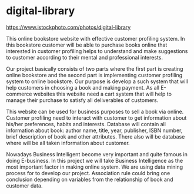 # digital-library
https://www.istockphoto.com/photos/digital-library



This online bookstore website with effective customer profiling system. In this bookstore customer will be able to purchase books online that interested in customer profiling helps to understand and make suggestions to customer according to their mental and professional interests.


Our project basically consists of two parts where the first part is creating online bookstore and the second part is implementing customer profiling system to online bookstore. Our purpose is develop a such system that will help customers in choosing a book and making payment. As all E-commerce websites this website need a cart system that will help to manage their purchase to satisfy all deliverables of customers. 


This website can be used for business purposes to sell a book via online. Customer profiling need to interact with customer to get information about his/her preferences, habits and interests. Database will contain all information about book: author name, title, year, publisher, ISBN number, brief description of book and other attributes. There also will be database where will be all taken information about customer.


Nowadays Business Intelligent become very important and quite famous in doing E-business. In this project we will take Business Intelligence as the most important factor in making online system. We are using data mining process for to develop our project. Association rule could bring one conclusion depending on variables from the relationship of book and customer data.
